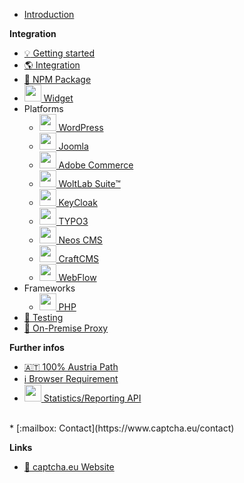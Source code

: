 <!-- docs/_sidebar.md -->

* [Introduction](/)

**Integration**

* [:bulb: Getting started](dashboard_quicktour.md)
* [:earth_americas: Integration](install.md)
* [:bear: NPM Package](npm.md)
* [<img src="https://www.captcha.eu/wp-content/uploads/2024/08/5762492.png" width=27> Widget](widget.md)
* Platforms
  * [<img src="https://wp.captcha.eu/wp-content/uploads/2023/09/174881.png" width=27> WordPress](wordpress-install.md)
  * [<img src="https://wp.captcha.eu/wp-content/uploads/2023/09/186_Joomla-512.webp" width=27>  Joomla](joomla-install.md)
  * [<img src="https://wp.captcha.eu/wp-content/uploads/2023/09/44i5w3tet3alslf0b45p4nxxypah.png" width=27> Adobe Commerce](adobecommerce-magento2-install.md)
  * [<img src="https://wp.captcha.eu/wp-content/uploads/2023/09/Bildschirmfoto-2023-09-21-um-15.02.52.png" width=27> WoltLab Suite™](woltlab-suite-install.md)
  * [<img src="https://wp.captcha.eu/wp-content/uploads/2023/09/Keycloak_Logo.png" width=27> KeyCloak](keycloak-install.md)
  * [<img src="https://wp.captcha.eu/wp-content/uploads/2023/09/file-type-typo3-icon-2021x2048-tqvhn32e.png" width=27> TYPO3](typo3-install.md)
  * [<img src="https://wp.captcha.eu/wp-content/uploads/2024/02/neos1.png" width=27> Neos CMS](neos-install.md)
  * [<img src="https://wp.captcha.eu/wp-content/uploads/2024/03/images.png" width=27> CraftCMS](craft-install.md)
  * [<img src="https://www.captcha.eu/wp-content/uploads/2024/11/655b60964be1a1b36c746d6d_646df8c8750c0dedc5bc6b9c_webflow_logo_icon_169218.png" width=27> WebFlow](webflow.md)
* Frameworks
  * [<img src="https://wp.captcha.eu/wp-content/uploads/2023/10/PHP-logo.svg.png" width=27> PHP](php.md)
* [:eyes: Testing](testing.md)
* [:octopus: On-Premise Proxy](proxy.md)
<!-- * [:fire: Troubleshooting](troubleshoot.md) -->

<!-- **Dashboard** -->
<!-- * :level_slider: Settings -->
<!-- * :bar_chart: Statistics -->
<!-- * :coin: Billing -->

**Further infos**
* [:austria: 100% Austria Path](at-traffic.md)
* [:information_source: Browser Requirement](client.md)
* [<img src="https://www.captcha.eu/wp-content/uploads/2025/03/6733834.png" width=27> Statistics/Reporting API](rest.md)
<!-- * [:question: FAQ](faq.md) -->
<!-- * [:spiral_notepad: Changelog](changelog.md) -->
<br />
* [:mailbox:  Contact](https://www.captcha.eu/contact)

**Links**
* [:bookmark: captcha.eu Website](https://www.captcha.eu)
